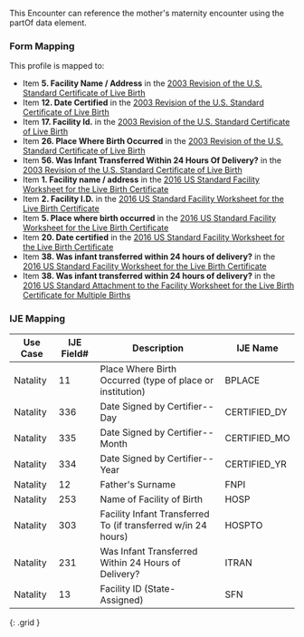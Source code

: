 This Encounter can reference the mother's maternity encounter using the partOf data element.

### Form Mapping
This profile is mapped to:
 * Item **5. Facility Name / Address** in the [2003 Revision of the U.S. Standard Certificate of Live Birth](https://www.cdc.gov/nchs/data/dvs/birth11-03final-ACC.pdf)
 * Item **12. Date Certified** in the [2003 Revision of the U.S. Standard Certificate of Live Birth](https://www.cdc.gov/nchs/data/dvs/birth11-03final-ACC.pdf)
 * Item **17. Facility Id.** in the [2003 Revision of the U.S. Standard Certificate of Live Birth](https://www.cdc.gov/nchs/data/dvs/birth11-03final-ACC.pdf)
 * Item **26. Place Where Birth Occurred** in the [2003 Revision of the U.S. Standard Certificate of Live Birth](https://www.cdc.gov/nchs/data/dvs/birth11-03final-ACC.pdf)
 * Item **56. Was Infant Transferred Within 24 Hours Of Delivery?** in the [2003 Revision of the U.S. Standard Certificate of Live Birth](https://www.cdc.gov/nchs/data/dvs/birth11-03final-ACC.pdf)
 * Item **1. Facility name / address** in the [2016 US Standard Facility Worksheet for the Live Birth Certificate](https://www.cdc.gov/nchs/data/dvs/facility-worksheet-2016-508.pdf)
 * Item **2. Facility I.D.** in the [2016 US Standard Facility Worksheet for the Live Birth Certificate](https://www.cdc.gov/nchs/data/dvs/facility-worksheet-2016-508.pdf)
 * Item **5. Place where birth occurred** in the [2016 US Standard Facility Worksheet for the Live Birth Certificate](https://www.cdc.gov/nchs/data/dvs/facility-worksheet-2016-508.pdf)
 * Item **20. Date certified** in the [2016 US Standard Facility Worksheet for the Live Birth Certificate](https://www.cdc.gov/nchs/data/dvs/facility-worksheet-2016-508.pdf)
 * Item **38. Was infant transferred within 24 hours of delivery?** in the [2016 US Standard Facility Worksheet for the Live Birth Certificate](https://www.cdc.gov/nchs/data/dvs/facility-worksheet-2016-508.pdf)
 * Item **38. Was infant transferred within 24 hours of delivery?** in the [2016 US Standard Attachment to the Facility Worksheet for the Live Birth Certificate for Multiple Births](https://www.cdc.gov/nchs/data/dvs/multiple-births-worksheet-2016.pdf)

### IJE Mapping

| **Use Case** | **IJE Field#** | **Description** | **IJE Name** |
| ------------ | -------------- | --------------- | ------------ |
| Natality | 11 | Place Where Birth Occurred (type of place or institution) | BPLACE |
| Natality | 336 | Date Signed by Certifier--Day | CERTIFIED_DY |
| Natality | 335 | Date Signed by Certifier--Month | CERTIFIED_MO |
| Natality | 334 | Date Signed by Certifier--Year | CERTIFIED_YR |
| Natality | 12 | Father's Surname | FNPI |
| Natality | 253 | Name of Facility of Birth | HOSP |
| Natality | 303 | Facility Infant Transferred To (if transferred w/in 24 hours) | HOSPTO |
| Natality | 231 | Was Infant Transferred Within 24 Hours of Delivery? | ITRAN |
| Natality | 13 | Facility ID (State-Assigned) | SFN |
{: .grid }
